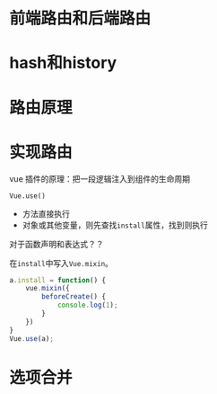 <!--
 * @Author       : BigDgreen
 * @Date         : 2020-08-03 20:02:08
 * @LastEditors  : BigDgreen
 * @LastEditTime : 2020-08-03 20:44:07
 * @FilePath     : \前端知识点总结\vue\simple-vue-router\readme.md
-->

# 前端路由和后端路由
 
# hash和history

# 路由原理

# 实现路由


vue 插件的原理：把一段逻辑注入到组件的生命周期

`Vue.use()`
- 方法直接执行
- 对象或其他变量，则先查找`install`属性，找到则执行

对于函数声明和表达式？？

在`install`中写入`Vue.mixin`。

```js
a.install = function() {
    vue.mixin({
        beforeCreate() {
            console.log(1);
        }
    })
}
Vue.use(a);
```
# 选项合并
